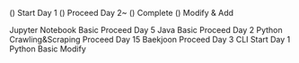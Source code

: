 () Start Day 1
() Proceed Day 2~
() Complete
() Modify & Add

Jupyter Notebook Basic Proceed Day 5
Java Basic Proceed Day 2
Python Crawling&Scraping Proceed Day 15
Baekjoon Proceed Day 3
CLI Start Day 1
Python Basic Modify